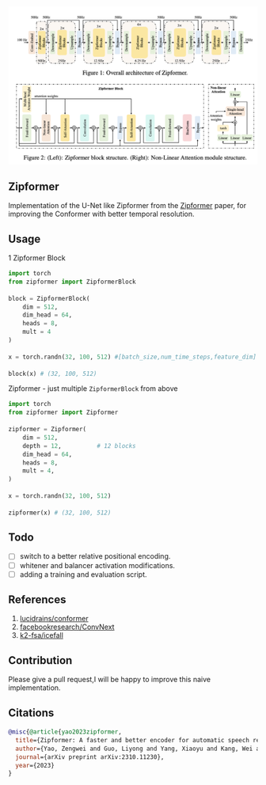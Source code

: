 <img src="zipformer-module.png" width="600px"></img>

## Zipformer

Implementation of the U-Net like Zipformer from the <a href="https://arxiv.org/pdf/2310.11230">Zipformer</a> paper, for improving the Conformer with better temporal resolution.

## Usage

1 Zipformer Block

```python
import torch
from zipformer import ZipformerBlock

block = ZipformerBlock(
    dim = 512,
    dim_head = 64,
    heads = 8,
    mult = 4
)

x = torch.randn(32, 100, 512) #[batch_size,num_time_steps,feature_dim]

block(x) # (32, 100, 512)
```

Zipformer - just multiple `ZipformerBlock` from above

```python
import torch
from zipformer import Zipformer

zipformer = Zipformer(
    dim = 512,
    depth = 12,          # 12 blocks
    dim_head = 64,
    heads = 8,
    mult = 4,
)

x = torch.randn(32, 100, 512)

zipformer(x) # (32, 100, 512)
```

## Todo

- [ ] switch to a better relative positional encoding.
- [ ] whitener and balancer activation modifications.
- [ ] adding a training and evaluation script.

## References
1. [lucidrains/conformer](https://github.com/lucidrains/conformer/tree/master)
2. [facebookresearch/ConvNext](https://github.com/facebookresearch/ConvNeXt/blob/main/models/convnext.py)
3. [k2-fsa/icefall](https://github.com/k2-fsa/icefall/blob/master/egs/librispeech/ASR/pruned_transducer_stateless7/zipformer.py) 

## Contribution
Please give a pull request,I will be happy to improve this naive implementation.

## Citations

```bibtex
@misc{@article{yao2023zipformer,
  title={Zipformer: A faster and better encoder for automatic speech recognition},
  author={Yao, Zengwei and Guo, Liyong and Yang, Xiaoyu and Kang, Wei and Kuang, Fangjun and Yang, Yifan and Jin, Zengrui and Lin, Long and Povey, Daniel},
  journal={arXiv preprint arXiv:2310.11230},
  year={2023}
}
```